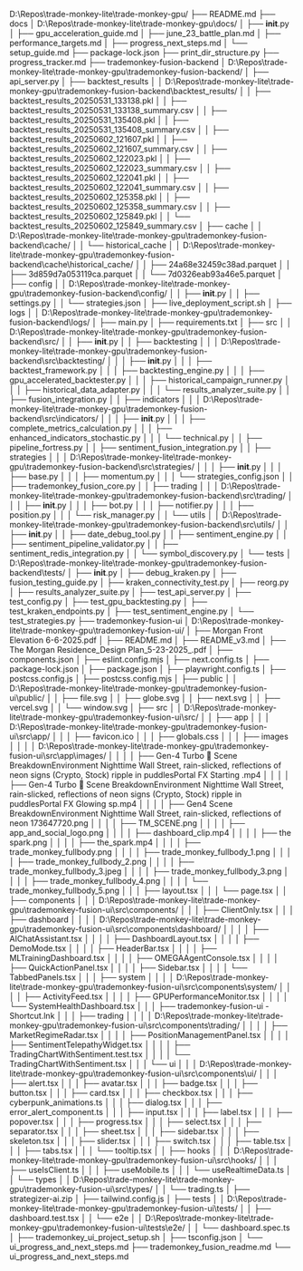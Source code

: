 D:\Repos\trade-monkey-lite\trade-monkey-gpu/
├── README.md
├── docs
│   D:\Repos\trade-monkey-lite\trade-monkey-gpu\docs/
│   ├── __init__.py
│   ├── gpu_acceleration_guide.md
│   ├── june_23_battle_plan.md
│   ├── performance_targets.md
│   ├── progress_next_steps.md
│   └── setup_guide.md
├── package-lock.json
├── print_dir_structure.py
├── progress_tracker.md
├── trademonkey-fusion-backend
│   D:\Repos\trade-monkey-lite\trade-monkey-gpu\trademonkey-fusion-backend/
│   ├── api_server.py
│   ├── backtest_results
│   │   D:\Repos\trade-monkey-lite\trade-monkey-gpu\trademonkey-fusion-backend\backtest_results/
│   │   ├── backtest_results_20250531_133138.pkl
│   │   ├── backtest_results_20250531_133138_summary.csv
│   │   ├── backtest_results_20250531_135408.pkl
│   │   ├── backtest_results_20250531_135408_summary.csv
│   │   ├── backtest_results_20250602_121607.pkl
│   │   ├── backtest_results_20250602_121607_summary.csv
│   │   ├── backtest_results_20250602_122023.pkl
│   │   ├── backtest_results_20250602_122023_summary.csv
│   │   ├── backtest_results_20250602_122041.pkl
│   │   ├── backtest_results_20250602_122041_summary.csv
│   │   ├── backtest_results_20250602_125358.pkl
│   │   ├── backtest_results_20250602_125358_summary.csv
│   │   ├── backtest_results_20250602_125849.pkl
│   │   └── backtest_results_20250602_125849_summary.csv
│   ├── cache
│   │   D:\Repos\trade-monkey-lite\trade-monkey-gpu\trademonkey-fusion-backend\cache/
│   │   └── historical_cache
│   │       D:\Repos\trade-monkey-lite\trade-monkey-gpu\trademonkey-fusion-backend\cache\historical_cache/
│   │       ├── 24a68e32459c38ad.parquet
│   │       ├── 3d859d7a053119ca.parquet
│   │       └── 7d0326eab93a46e5.parquet
│   ├── config
│   │   D:\Repos\trade-monkey-lite\trade-monkey-gpu\trademonkey-fusion-backend\config/
│   │   ├── __init__.py
│   │   ├── settings.py
│   │   └── strategies.json
│   ├── live_deployment_script.sh
│   ├── logs
│   │   D:\Repos\trade-monkey-lite\trade-monkey-gpu\trademonkey-fusion-backend\logs/
│   ├── main.py
│   ├── requirements.txt
│   ├── src
│   │   D:\Repos\trade-monkey-lite\trade-monkey-gpu\trademonkey-fusion-backend\src/
│   │   ├── __init__.py
│   │   ├── backtesting
│   │   │   D:\Repos\trade-monkey-lite\trade-monkey-gpu\trademonkey-fusion-backend\src\backtesting/
│   │   │   ├── __init__.py
│   │   │   ├── backtest_framework.py
│   │   │   ├── backtesting_engine.py
│   │   │   ├── gpu_accelerated_backtester.py
│   │   │   ├── historical_campaign_runner.py
│   │   │   ├── historical_data_adapter.py
│   │   │   └── results_analyzer_suite.py
│   │   ├── fusion_integration.py
│   │   ├── indicators
│   │   │   D:\Repos\trade-monkey-lite\trade-monkey-gpu\trademonkey-fusion-backend\src\indicators/
│   │   │   ├── __init__.py
│   │   │   ├── complete_metrics_calculation.py
│   │   │   ├── enhanced_indicators_stochastic.py
│   │   │   └── technical.py
│   │   ├── pipeline_fortress.py
│   │   ├── sentiment_fusion_integration.py
│   │   ├── strategies
│   │   │   D:\Repos\trade-monkey-lite\trade-monkey-gpu\trademonkey-fusion-backend\src\strategies/
│   │   │   ├── __init__.py
│   │   │   ├── base.py
│   │   │   ├── momentum.py
│   │   │   └── strategies_config.json
│   │   ├── trademonkey_fusion_core.py
│   │   ├── trading
│   │   │   D:\Repos\trade-monkey-lite\trade-monkey-gpu\trademonkey-fusion-backend\src\trading/
│   │   │   ├── __init__.py
│   │   │   ├── bot.py
│   │   │   ├── notifier.py
│   │   │   ├── position.py
│   │   │   └── risk_manager.py
│   │   └── utils
│   │       D:\Repos\trade-monkey-lite\trade-monkey-gpu\trademonkey-fusion-backend\src\utils/
│   │       ├── __init__.py
│   │       ├── date_debug_tool.py
│   │       ├── sentiment_engine.py
│   │       ├── sentiment_pipeline_validator.py
│   │       ├── sentiment_redis_integration.py
│   │       └── symbol_discovery.py
│   └── tests
│       D:\Repos\trade-monkey-lite\trade-monkey-gpu\trademonkey-fusion-backend\tests/
│       ├── __init__.py
│       ├── debug_kraken.py
│       ├── fusion_testing_guide.py
│       ├── kraken_connectivity_test.py
│       ├── reorg.py
│       ├── results_analyzer_suite.py
│       ├── test_api_server.py
│       ├── test_config.py
│       ├── test_gpu_backtesting.py
│       ├── test_kraken_endpoints.py
│       ├── test_sentiment_engine.py
│       └── test_strategies.py
├── trademonkey-fusion-ui
│   D:\Repos\trade-monkey-lite\trade-monkey-gpu\trademonkey-fusion-ui/
│   ├── Morgan Front Elevation 6-6-2025.pdf
│   ├── README.md
│   ├── README_v3.md
│   ├── The Morgan Residence_Design Plan_5-23-2025_.pdf
│   ├── components.json
│   ├── eslint.config.mjs
│   ├── next.config.ts
│   ├── package-lock.json
│   ├── package.json
│   ├── playwright.config.ts
│   ├── postcss.config.js
│   ├── postcss.config.mjs
│   ├── public
│   │   D:\Repos\trade-monkey-lite\trade-monkey-gpu\trademonkey-fusion-ui\public/
│   │   ├── file.svg
│   │   ├── globe.svg
│   │   ├── next.svg
│   │   ├── vercel.svg
│   │   └── window.svg
│   ├── src
│   │   D:\Repos\trade-monkey-lite\trade-monkey-gpu\trademonkey-fusion-ui\src/
│   │   ├── app
│   │   │   D:\Repos\trade-monkey-lite\trade-monkey-gpu\trademonkey-fusion-ui\src\app/
│   │   │   ├── favicon.ico
│   │   │   ├── globals.css
│   │   │   ├── images
│   │   │   │   D:\Repos\trade-monkey-lite\trade-monkey-gpu\trademonkey-fusion-ui\src\app\images/
│   │   │   │   ├── Gen-4 Turbo 🔹 Scene BreakdownEnvironment Nighttime Wall Street, rain-slicked, reflections of neon signs (Crypto, Stock) ripple in puddlesPortal FX  Starting .mp4
│   │   │   │   ├── Gen-4 Turbo 🔹 Scene BreakdownEnvironment Nighttime Wall Street, rain-slicked, reflections of neon signs (Crypto, Stock) ripple in puddlesPortal FX Glowing sp.mp4
│   │   │   │   ├── Gen4  Scene BreakdownEnvironment Nighttime Wall Street, rain-slicked, reflections of neon 173647720.png
│   │   │   │   ├── TM_SCENE.png
│   │   │   │   ├── app_and_social_logo.png
│   │   │   │   ├── dashboard_clip.mp4
│   │   │   │   ├── the spark.png
│   │   │   │   ├── the_spark.mp4
│   │   │   │   ├── trade_monkey_fullbody.png
│   │   │   │   ├── trade_monkey_fullbody_1.png
│   │   │   │   ├── trade_monkey_fullbody_2.png
│   │   │   │   ├── trade_monkey_fullbody_3.jpeg
│   │   │   │   ├── trade_monkey_fullbody_3.png
│   │   │   │   ├── trade_monkey_fullbody_4.png
│   │   │   │   └── trade_monkey_fullbody_5.png
│   │   │   ├── layout.tsx
│   │   │   └── page.tsx
│   │   ├── components
│   │   │   D:\Repos\trade-monkey-lite\trade-monkey-gpu\trademonkey-fusion-ui\src\components/
│   │   │   ├── ClientOnly.tsx
│   │   │   ├── dashboard
│   │   │   │   D:\Repos\trade-monkey-lite\trade-monkey-gpu\trademonkey-fusion-ui\src\components\dashboard/
│   │   │   │   ├── AIChatAssistant.tsx
│   │   │   │   ├── DashboardLayout.tsx
│   │   │   │   ├── DemoMode.tsx
│   │   │   │   ├── HeaderBar.tsx
│   │   │   │   ├── MLTrainingDashboard.tsx
│   │   │   │   ├── OMEGAAgentConsole.tsx
│   │   │   │   ├── QuickActionPanel.tsx
│   │   │   │   ├── Sidebar.tsx
│   │   │   │   └── TabbedPanels.tsx
│   │   │   ├── system
│   │   │   │   D:\Repos\trade-monkey-lite\trade-monkey-gpu\trademonkey-fusion-ui\src\components\system/
│   │   │   │   ├── ActivityFeed.tsx
│   │   │   │   ├── GPUPerformanceMonitor.tsx
│   │   │   │   └── SystemHealthDashboard.tsx
│   │   │   ├── trademonkey-fusion-ui - Shortcut.lnk
│   │   │   ├── trading
│   │   │   │   D:\Repos\trade-monkey-lite\trade-monkey-gpu\trademonkey-fusion-ui\src\components\trading/
│   │   │   │   ├── MarketRegimeRadar.tsx
│   │   │   │   ├── PositionManagementPanel.tsx
│   │   │   │   ├── SentimentTelepathyWidget.tsx
│   │   │   │   ├── TradingChartWithSentiment.test.tsx
│   │   │   │   └── TradingChartWithSentiment.tsx
│   │   │   └── ui
│   │   │       D:\Repos\trade-monkey-lite\trade-monkey-gpu\trademonkey-fusion-ui\src\components\ui/
│   │   │       ├── alert.tsx
│   │   │       ├── avatar.tsx
│   │   │       ├── badge.tsx
│   │   │       ├── button.tsx
│   │   │       ├── card.tsx
│   │   │       ├── checkbox.tsx
│   │   │       ├── cyberpunk_animations.ts
│   │   │       ├── dialog.tsx
│   │   │       ├── error_alert_component.ts
│   │   │       ├── input.tsx
│   │   │       ├── label.tsx
│   │   │       ├── popover.tsx
│   │   │       ├── progress.tsx
│   │   │       ├── select.tsx
│   │   │       ├── separator.tsx
│   │   │       ├── sheet.tsx
│   │   │       ├── sidebar.tsx
│   │   │       ├── skeleton.tsx
│   │   │       ├── slider.tsx
│   │   │       ├── switch.tsx
│   │   │       ├── table.tsx
│   │   │       ├── tabs.tsx
│   │   │       └── tooltip.tsx
│   │   ├── hooks
│   │   │   D:\Repos\trade-monkey-lite\trade-monkey-gpu\trademonkey-fusion-ui\src\hooks/
│   │   │   ├── useIsClient.ts
│   │   │   ├── useMobile.ts
│   │   │   └── useRealtimeData.ts
│   │   └── types
│   │       D:\Repos\trade-monkey-lite\trade-monkey-gpu\trademonkey-fusion-ui\src\types/
│   │       └── trading.ts
│   ├── strategizer-ai.zip
│   ├── tailwind.config.js
│   ├── tests
│   │   D:\Repos\trade-monkey-lite\trade-monkey-gpu\trademonkey-fusion-ui\tests/
│   │   ├── dashboard.test.tsx
│   │   └── e2e
│   │       D:\Repos\trade-monkey-lite\trade-monkey-gpu\trademonkey-fusion-ui\tests\e2e/
│   │       └── dashboard.spec.ts
│   ├── trademonkey_ui_project_setup.sh
│   ├── tsconfig.json
│   └── ui_progress_and_next_steps.md
├── trademonkey_fusion_readme.md
└── ui_progress_and_next_steps.md
